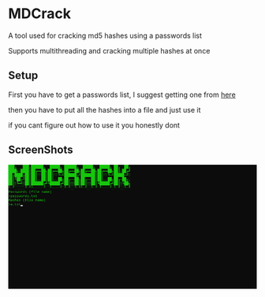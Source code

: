 # MDCrack

A tool used for cracking md5 hashes using a passwords list

Supports multithreading and cracking multiple hashes at once

## Setup

First you have to get a passwords list, I suggest getting one from [here](https://github.com/danielmiessler/SecLists)

then you have to put all the hashes into a file and just use it

if you cant figure out how to use it you honestly dont
## ScreenShots

![](example.png "")
